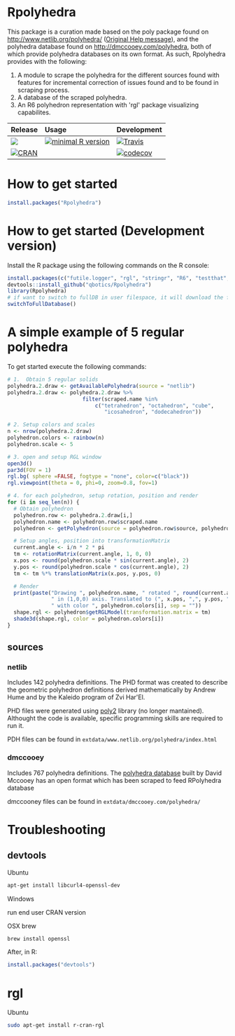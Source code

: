  # Rpolyhedra

 <!-- Polyhedra database scraped from publically available sources using R6 objects and 'rgl' visualizing capabilities. -->

 This package is a curation made based on the poly package found on http://www.netlib.org/polyhedra/ ([Original Help message](poly_original_help_message.html)), and the polyhedra database found on http://dmccooey.com/polyhedra, both of which provide polyhedra databases on its own format. As such, Rpolyhedra provides with the following:

 1. A module to scrape the polyhedra for the different sources found with features for incremental correction of issues found and to be found in scraping process.
 1. A database of the scraped polyhedra.
 1. An R6 polyhedron representation with 'rgl' package visualizing capabilites.


| Release | Usage | Development |
|:--------|:------|:------------|
| [![](https://badges.ropensci.org/157_status.svg)](https://github.com/ropensci/onboarding/issues/157)| [![minimal R version](https://img.shields.io/badge/R%3E%3D-3.4.0-blue.svg)](https://cran.r-project.org/) | [![Travis](https://travis-ci.org/qbotics/Rpolyhedra.svg?branch=master)](https://travis-ci.org/qbotics/Rpolyhedra) |
| [![CRAN](http://www.r-pkg.org/badges/version/Rpolyhedra)](https://cran.r-project.org/package=Rpolyhedra) | | [![codecov](https://codecov.io/gh/qbotics/Rpolyhedra/branch/master/graph/badge.svg)](https://codecov.io/gh/qbotics/Rpolyhedra) |

# How to get started
```R
install.packages("Rpolyhedra")
```

# How to get started (Development version)

Install the R package using the following commands on the R console:

```R
install.packages(c("futile.logger", "rgl", "stringr", "R6", "testthat", "devtools"))
devtools::install_github("qbotics/Rpolyhedra")
library(Rpolyhedra)
# if want to switch to fullDB in user filespace, it will download the full database
switchToFullDatabase()

```

# A simple example of 5 regular polyhedra

To get started execute the following commands:

```R
# 1.  Obtain 5 regular solids
polyhedra.2.draw <- getAvailablePolyhedra(source = "netlib")
polyhedra.2.draw <- polyhedra.2.draw %>%
                        filter(scraped.name %in%
                            c("tetrahedron", "octahedron", "cube",
                               "icosahedron", "dodecahedron"))

# 2. Setup colors and scales
n <- nrow(polyhedra.2.draw)
polyhedron.colors <- rainbow(n)
polyhedron.scale <- 5

# 3. open and setup RGL window
open3d()
par3d(FOV = 1)
rgl.bg( sphere =FALSE, fogtype = "none", color=c("black"))
rgl.viewpoint(theta = 0, phi=0, zoom=0.8, fov=1)

# 4. for each polyhedron, setup rotation, position and render
for (i in seq_len(n)) {
  # Obtain polyhedron
  polyhedron.row <- polyhedra.2.draw[i,]
  polyhedron.name <- polyhedron.row$scraped.name
  polyhedron <- getPolyhedron(source = polyhedron.row$source, polyhedron.name)

  # Setup angles, position into transformationMatrix
  current.angle <- i/n * 2 * pi
  tm <- rotationMatrix(current.angle, 1, 0, 0)
  x.pos <- round(polyhedron.scale * sin(current.angle), 2)
  y.pos <- round(polyhedron.scale * cos(current.angle), 2)
  tm <- tm %*% translationMatrix(x.pos, y.pos, 0)

  # Render
  print(paste("Drawing ", polyhedron.name, " rotated ", round(current.angle, 2),
              " in (1,0,0) axis. Translated to (", x.pos, ",", y.pos, ",0)",
              " with color ", polyhedron.colors[i], sep = ""))
  shape.rgl <- polyhedron$getRGLModel(transformation.matrix = tm)
  shade3d(shape.rgl, color = polyhedron.colors[i])
}

```
## sources
### netlib
 Includes 142 polyhedra definitions.
 The PHD format was created to describe the geometric polyhedron definitions derived mathematically by Andrew Hume and by the Kaleido program of Zvi Har'El.

 PHD files were generated using [poly2](http://www.netlib.org/poly2/readme) library (no longer mantained). Althought the code is available, specific programming skills are required to run it.

PDH files can be found in `extdata/www.netlib.org/polyhedra/index.html`

### dmccooey
Includes 767 polyhedra definitions.
The [polyhedra database](http://dmccooey.com/polyhedra/) built by David Mccooey has an open format which has been scraped to feed RPolyhedra database

dmccooney files can be found in `extdata/dmccooey.com/polyhedra/`

# Troubleshooting

## devtools
Ubuntu

```bash
apt-get install libcurl4-openssl-dev
```

Windows

run end user CRAN version

OSX brew

```bash
brew install openssl
```
After, in R:

```R
install.packages("devtools")
```

# rgl

Ubuntu
```bash
sudo apt-get install r-cran-rgl
```
